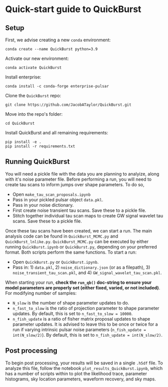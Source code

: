 # Quick-start guide to QuickBurst

## Setup
First, we advise creating a new `conda` environment:
```
conda create --name QuickBurst python=3.9
```
Activate our new environment:
```
conda activate QuickBurst
```
Install enterprise:
```
conda install -c conda-forge enterprise-pulsar
```

Clone the `QuickBurst` repo:
```
git clone https://github.com/JacobATaylor/QuickBurst.git
```
Move into the repo's folder:
```
cd QuickBurst
```
Install QuickBurst and all remaining requirements:
```
pip install -e .
pip install -r requirements.txt
```

## Running QuickBurst
You will need a pickle file with the data you are planning to analyize, along with it's noise parameter file. Before performing a run, you will need to create tau scans to inform jumps over shape parameters. To do so,
* Open `make_tau_scan_proposals.ipynb`
* Pass in your pickled pulsar object `data.pkl`.
* Pass in your noise dictionary.
* First create noise transient tau scans. Save these to a pickle file.
* Stitch together individual tau scan maps to create GW signal wavelet tau scans. Save these to a pickle file.

Once these tau scans have been created, we can start a run. The main analysis code can be found in `QuickBurst_MCMC.py` and `QuickBurst_lnlike.py`. `QuickBurst_MCMC.py` can be executed by either running `QuickBurst.ipynb` or `QuickBurst.py`, depending on your preferred format. Both scripts perform the same functions. To start a run:
* Open `QuickBurst.py` or `QuickBurst.ipynb`.
* Pass in: 1) `data.pkl`, 2) `noise_dictionary.json` (or as a filepath), 3) `noise_transient_tau_scan.pkl`, and 4) `GW_signal_wavelet_tau_scan.pkl`.

When starting your run, **check the `run_qb()` doc-string to ensure your model parameters are properly set (either fixed, varied, or not included)**. For modifying number of samples:
* `N_slow` is the number of shape parameter updates to do.
* `n_fast_to_slow` is the ratio of projection parameter to shape parameter updates. By default, this is set to `n_fast_to_slow = 10000`.
* `n_fish_update` is a ratio of fisher matrix proposal updates to shape parameter updates. It is advised to leave this to be once or twice for a run if varying intrinsic pulsar noise parameters (`n_fish_update = int(N_slow/2)`). By default, this is set to `n_fish_update = int(N_slow/2)`.

## Post processing
To begin post processing, your results will be saved in a single `.h5df` file. To analyze this file, follow the notebook `plot_results_QuickBurst.ipynb`, which has a number of scripts within to plot the likelihood trace, parameter histograms, sky location parameters, waveform recovery, and sky maps.
